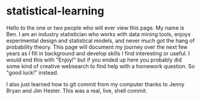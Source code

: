 # statistical-learning
Hello to the one or two people who will ever view this page. My name is Ben. I am an industry statistician who works with data mining tools, enjoys experimental design and statistical models, and never much got the hang of probability theory. This page will document my journey over the next few years as I fill in background and develop skills I find interesting or useful. I would end this with "Enjoy!" but if you ended up here you probably did some kind of creative websearch to find help with a homework question. So "good luck!" instead.

I also just learned how to git commit from my computer thanks to Jenny Bryan and Jim Hester. This was a real, live, shell commit. 
